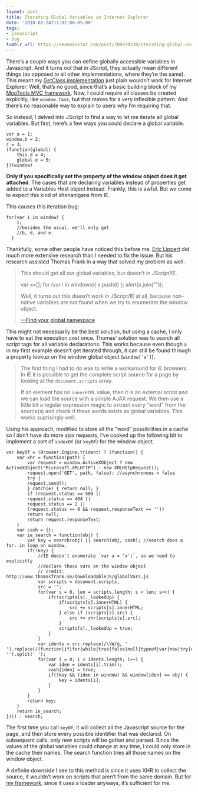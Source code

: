 ```yaml
---
layout: post
title: Iterating Global Variables in Internet Explorer
date: '2010-02-24T11:02:00-05:00'
tags:
- javascript
- bug
tumblr_url: https://seanmonstar.com/post/708979238/iterating-global-variables-in-internet-explorer
---
```

There’s a couple ways you can define globally accessible variables in Javascript. And it turns out that in JScript, they actually mean different things (as opposed to all other implementations, where they’re the same). This meant my [GetClass implementation](http://seanmonstar.com/blog/2009-05-08-get-class-of-an-instance/) just plain wouldn’t work for Internet Explorer. Well, that’s no good, since that’s a basic building block of my [MooTools MVC framework](http://github.com/seanmonstar/MonstarLab-MVC). Now, I could require all classes be created explicitly, like `window.Task`, but that makes for a very inflexible pattern. And there’s no reasonable way to explain to users why I’m requiring that.

So instead, I delved into JScript to find a way to let me iterate all global variables. But first, here’s a few ways you could declare a global variable.

    var a = 1;
    window.b = 2;
    c = 3;
    (function(global) {    
    	this.d = 4;    
    	global.e = 5;
    })(window)

**Only if you specifically set the property of the window object does it get attached**. The cases that are declaring variables instead of properties get added to a Variables Host object instead. Frankly, this is awful. But we come to expect this kind of shenanigans from IE.

This causes this iteration bug:

    for(var i in window) {
    	i; 
    	//besides the usual, we'll only get
    	//b, d, and e.
      }

Thankfully, some other people have noticed this before me. [Eric Lippert](http://blogs.msdn.com/ericlippert/archive/2005/05/04/414684.aspx) did much more extensive research than I needed to fix the issue. But his research assisted Thomas Frank in a way that solved my problem as well.

> This should get all our global variables, but doesn’t in JScript/IE.
> 
> var x=[];
> for (var i in windows){
> x.push(i)
> };
> alert(x.join("\"));
> 
> Well, it turns out this doesn’t work in JScript/IE at all, because non-native variables are not found when we try to enumerate the window object.
> 
> [—Find your global namespace](http://www.thomasfrank.se/global_namespace.html)

This might not necessarily be the best solution, but using a cache, I only have to eat the execution cost once. Thomas’ solution was to search all script tags for all variable declarations. This works because even though `a` in my first example doesn’t get iterated through, it can still be found through a property lookup on the window global object (`window['a']`).

> The first thing I had to do was to write a workaround for IE browsers. In IE it is possible to get the complete script source for a page by looking at the `document.scripts` array.
> 
> If an element has no `innerHTML` value, then it is an external script and we can load the source with a simple AJAX request. We then use a little bit a regular expression magic to extract every “word” from the source(s) and check if these words exists as global variables. This works suprisingly well.

Using his approach, modified to store all the “word” possibilities in a cache so I don’t have do more ajax requests, I’ve cooked up the following bit to implement a sort of `indexOf` (or `keyOf`) for the window object.

    var keyOf = (Browser.Engine.trident) ? (function() {
    	var xhr = function(path) {
    		var request = window.ActiveXObject ? new ActiveXObject("Microsoft.XMLHTTP") : new XMLHttpRequest();
    		request.open('GET', path, false); //asynchronous = false
    		try {
    		request.send();
    		} catch(e) { return null; }
    		if (request.status == 500 || 
    		request.status == 404 || 
    		request.status == 2 ||
    		(request.status == 0 && request.responseText == '')) 
    		return null;
    		return request.responseText;
    	}
    	var cash = {};
    	var ie_search = function(obj) {
    		var key = search(obj) || search(obj, cash); //search does a for..in loop on window.
    		if(!key) {
    			//IE doesn't enumerate `var a = 'x';`, so we need to explicitly
    			//declare those vars on the window object
    			// credit: http://www.thomasfrank.se/downloadableJS/globalVars.js
    			var scripts = document.scripts,
    			src = '';
    			for(var s = 0, len = scripts.length; s < len; s++) {
    				if(!scripts[s]._lookedUp) {
    					if(scripts[s].innerHTML) {
    						src += scripts[s].innerHTML;
    					} else if (scripts[s].src) {
    						src += xhr(scripts[s].src);
    					}
    					scripts[s]._lookedUp = true;
    				}
    			}
    			var idents = src.replace(/\\W/g, ' ').replace(/(function|if|for|while|true|false|null|typeof|var|new|try|catch|return|prototype|this)/g, '').split(' ');
    			for(var i = 0; i < idents.length; i++) {
    				var iden = idents[i].trim();
    				cash[iden] = true;
    				if(!key && (iden in window) && window[iden] == obj) {
    					key = idents[i];
    				}
    			}
    		}
    		return key;
    	}
    	return ie_search;
    })() : search;

The first time you call `keyOf`, it will collect all the Javascript source for the page, and then store every possible identifier that was declared. On subsequent calls, only new scripts will be gotten and parsed. Since the values of the global variables could change at any time, I could only store in the cache their names. The search function tries all those names on the window object.

A definite downside I see to this method is since it uses XHR to collect the source, it wouldn’t work on scripts that aren’t from the same domain. But for [my framework](http://github.com/seanmonstar/MonstarLab-MVC/blob/master/src/mvc/GetClass.js), since it uses a loader anyways, it’s sufficient for me.

